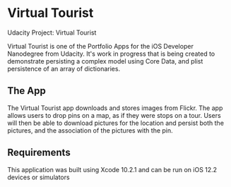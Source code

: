 # Virtual Tourist
Udacity Project: Virtual Tourist

Virtual Tourist is one of the Portfolio Apps for the iOS Developer Nanodegree from Udacity. It's work in progress that is being created to demonstrate persisting a complex model using Core Data, and plist persistence of an array of dictionaries.

## The App
The Virtual Tourist app downloads and stores images from Flickr. The app allows users to drop pins on a map, as if they were stops on a tour. Users will then be able to download pictures for the location and persist both the pictures, and the association of the pictures with the pin.

## Requirements
This application was built using Xcode 10.2.1 and can be run on iOS 12.2 devices or simulators

